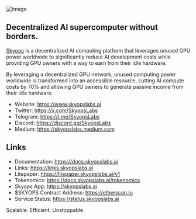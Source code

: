 ![image](https://skyopslabs.ai/images/skyops1860px.png)
## Decentralized AI supercomputer without borders.

[Skyops](https://skyopslabs.ai) is a decentralized AI computing platform that leverages unused GPU power worldwide to significantly reduce AI development costs while providing GPU owners with a way to earn from their idle hardware.

By leveraging a decentralized GPU network, unused computing power worldwide is transformed into an accessible resource, cutting AI compute costs by 70% and allowing GPU owners to generate passive income from their idle hardware.

- Website: https://www.skyopslabs.ai
- Twitter: https://x.com/SkyopsLabs
- Telegram: https://t.me/SkyopsLabs
- Discord: https://discord.gg/SkyopsLabs
- Medium: https://skyopslabs.medium.com

## Links
- Documentation: https://docs.skyopslabs.ai
- Links: https://links.skyopslabs.ai
- Litepaper: https://litepaper.skyopslabs.ai/v1
- Tokenomics: https://docs.skyopslabs.ai/tokenomics
- Skyops App: https://skyopslabs.ai
- $SKYOPS Contract Address: https://etherscan.io
- Service Status: https://status.skyopslabs.ai

Scalable. Efficient. Unstoppable.
